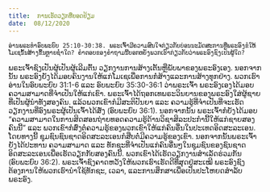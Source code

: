 ```yaml
---
title:  ການເຮັດວຽກທີ່ຍອດຢ້ຽມ
date:  08/12/2020
---
```


`ອ່ານພຣະທຳອົບພະຍົບ 25:10-30:38. ພຣະເຈົ້າມີຄວາມສົນໃຈກ່ຽວກັບບ່ອນນະມັດສະການທີ່ພຣະອົງຂໍໃຫ້ໂມເຊນັ້ນສ້າງຂຶ້ນຫຼາຍຊໍ່າໃດ? ຄຳຕອບຂອງຄຳຖາມນີ້ບອກຫຍັງພວກເຮົາກ່ຽວກັບວ່າພຣະອົງຊົງເປັນຜູ້ໃດ?`

ພຣະເຈົ້າຊົງເປັນຜູ້ເປັນຜູ້ເລີມຕົ້ນ ວຽກງານການສ້າງເຕັ້ນຫຼືພັບພາຂອງພຣະອົງເອງ. ນອກຈາກນັ້ນ ພຣະອົງຍັງໄດ້ມອບຄົນງານໃຫ້ແກ່ໂມເຊເພື່ອການກໍ່ສ້າງແລະການສ້າງທຸກຢ່າງ. ພວກເຮົາອ່ານໃນອົບພະຍົບ 31:1-6 ແລະ ອົບພະຍົບ 35:30-36:1 ວ່າພຣະເຈົ້າ ພຣະອົງເອງໄດ້ມອບຄວາມສາມາດທີ່ຈຳເປັນໃຫ້ແກ່ເຂົາ. ພຣະເຈົ້າໄດ້ຖອກເທພຣະວິນຍານຂອງພຣະອົງໃສ່ຜູ້ຊາຍທີ່ເປັນຜູ້ນຳທັງສອງຄົນ. ແລ້ວພວກເຂົາກໍມີສະຕິປັນຍາ ແລະ ຄວາມຮູ້ທີ່ຈຳເປັນທີ່ຈະເຮັດວຽກງານທີ່ອົງພຣະຜູ້ເປັນເຈົ້າໄດ້ສັ່ງ (ອົບພະຍົບ 36:1). ນອກຈາກນັ້ນ ພຣະເຈົ້າກໍຍັງໄດ້ມອບ “ຄວາມສາມາດໃນການສິດສອນຖ່າຍທອດຄວາມຮູ້ດ້ານວິຊາສິລະປະກຳນີ້ໃຫ້ແກ່ຊາຍສອງຄົນນີ້” ແລະ ພວກເຂົາກໍສົ່ງຕໍ່ຄວາມຮູ້ຂອງພວກເຂົາໃຫ້ແກ່ຄົນອື່ນໃນປະເທດອິດສະລະເອນ. ໂດຍທາງນີ້ ຊຸມຊົນຊົນຊາດອິດສະລະເອນກໍສືບຕໍ່ມີຄວາມຮູ້ຂອງເຂົາ. ນອກຈາກນັ້ນພຣະເຈົ້າຍັງໄດ້ປະທານ ຄວາມສາມາດ ແລະ ທັກຊະທີ່ຈຳເປັນແກ່ຄົນອື່ນໆໃນຊຸມຊົນຂອງຊົນຊາດອິດສະລະເອນເພື່ອເຮັດວຽກກັບສອງຄົນນີ້. ພວກເຂົາໄດ້ເຮັດວຽກງານສຳເລັດຮ່ວມກັນ (ອົບພະຍົບ 36:2). ພຣະເຈົ້າຊົງຄາດຫວັງໃຫ້ພວກເຮົາເຮັດດີທີ່ສຸດຢູ່ສະເໝີ ພຣະອົງຊົງຕ້ອງການໃຫ້ພວກເຮົານຳໃຊ້ທັກຊະ, ເວລາ, ແລະການສຶກສາເພື່ອເປັນປະໂຫຍດສຳລັບພຣະອົງ.